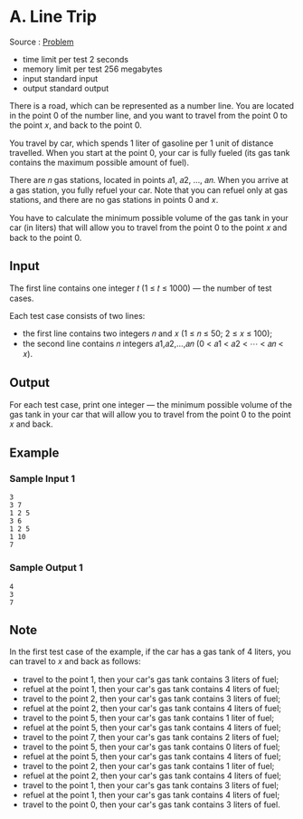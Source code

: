 # A. Line Trip

Source : [Problem](https://codeforces.com/problemset/problem/1901/A)

- time limit per test 2 seconds
- memory limit per test 256 megabytes
- input standard input
- output standard output

There is a road, which can be represented as a number line. You are located in the point 0 of the number line, and you want to travel from the point 0 to the point 𝑥, and back to the point 0.

You travel by car, which spends 1 liter of gasoline per 1 unit of distance travelled. When you start at the point 0, your car is fully fueled (its gas tank contains the maximum possible amount of fuel).

There are 𝑛 gas stations, located in points 𝑎1, 𝑎2, …, 𝑎𝑛. When you arrive at a gas station, you fully refuel your car. Note that you can refuel only at gas stations, and there are no gas stations in points 0 and 𝑥.

You have to calculate the minimum possible volume of the gas tank in your car (in liters) that will allow you to travel from the point 0 to the point 𝑥 and back to the point 0.

## Input

The first line contains one integer 𝑡 (1 ≤ 𝑡 ≤ 1000) — the number of test cases.

Each test case consists of two lines:

- the first line contains two integers 𝑛 and 𝑥 (1 ≤ 𝑛 ≤ 50; 2 ≤ 𝑥 ≤ 100);
- the second line contains 𝑛 integers 𝑎1,𝑎2,…,𝑎𝑛 (0 < 𝑎1 < 𝑎2 < ⋯ < 𝑎𝑛 < 𝑥).

## Output

For each test case, print one integer — the minimum possible volume of the gas tank in your car that will allow you to travel from the point 0 to the point 𝑥 and back.

## Example

### Sample Input 1

    3
    3 7
    1 2 5
    3 6
    1 2 5
    1 10
    7

### Sample Output 1

    4
    3
    7

## Note

In the first test case of the example, if the car has a gas tank of 4 liters, you can travel to 𝑥 and back as follows:

- travel to the point 1, then your car's gas tank contains 3 liters of fuel;
- refuel at the point 1, then your car's gas tank contains 4 liters of fuel;
- travel to the point 2, then your car's gas tank contains 3 liters of fuel;
- refuel at the point 2, then your car's gas tank contains 4 liters of fuel;
- travel to the point 5, then your car's gas tank contains 1 liter of fuel;
- refuel at the point 5, then your car's gas tank contains 4 liters of fuel;
- travel to the point 7, then your car's gas tank contains 2 liters of fuel;
- travel to the point 5, then your car's gas tank contains 0 liters of fuel;
- refuel at the point 5, then your car's gas tank contains 4 liters of fuel;
- travel to the point 2, then your car's gas tank contains 1 liter of fuel;
- refuel at the point 2, then your car's gas tank contains 4 liters of fuel;
- travel to the point 1, then your car's gas tank contains 3 liters of fuel;
- refuel at the point 1, then your car's gas tank contains 4 liters of fuel;
- travel to the point 0, then your car's gas tank contains 3 liters of fuel.
